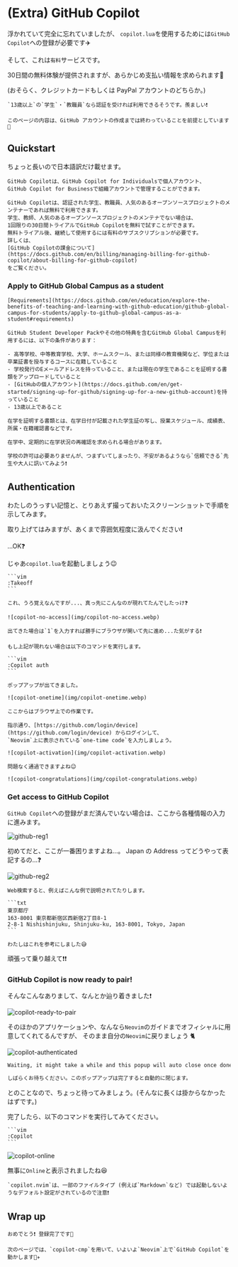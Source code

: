 # (Extra) GitHub Copilot

浮かれていて完全に忘れていましたが、
`copilot.lua`を使用するためには`GitHub Copilot`への登録が必要です✈️

そして、これは`有料`サービスです。

30日間の無料体験が提供されますが、あらかじめ支払い情報を求められます🦧

(おそらく、クレジットカードもしくは PayPal アカウントのどちらか。)

```admonish tip
`13歳以上`の`学生`・`教職員`なら認証を受ければ利用できるそうです。羨ましい❗
```

```admonish note
このページの内容は、GitHub アカウントの作成までは終わっていることを前提としています 🦦
```

## Quickstart

ちょっと長いので日本語訳だけ載せます。

```admonish info title="[Quickstart for GitHub Copilot](https://docs.github.com/en/copilot/quickstart)"
GitHub Copilotは、GitHub Copilot for Individualsで個人アカウント、
GitHub Copilot for Businessで組織アカウントで管理することができます。

GitHub Copilotは、認証された学生、教職員、人気のあるオープンソースプロジェクトのメンテナーであれば無料で利用できます。
学生、教師、人気のあるオープンソースプロジェクトのメンテナでない場合は、
1回限りの30日間トライアルでGitHub Copilotを無料で試すことができます。
無料トライアル後、継続して使用するには有料のサブスクリプションが必要です。
詳しくは、
[GitHub Copilotの課金について](https://docs.github.com/en/billing/managing-billing-for-github-copilot/about-billing-for-github-copilot)
をご覧ください。
```

### Apply to GitHub Global Campus as a student

```admonish info title="[Apply to GitHub Global Campus as a student](https://docs.github.com/en/education/explore-the-benefits-of-teaching-and-learning-with-github-education/github-global-campus-for-students/apply-to-github-global-campus-as-a-student)"
[Requirements](https://docs.github.com/en/education/explore-the-benefits-of-teaching-and-learning-with-github-education/github-global-campus-for-students/apply-to-github-global-campus-as-a-student#requirements)

GitHub Student Developer Packやその他の特典を含むGitHub Global Campusを利用するには、以下の条件があります：

- 高等学校、中等教育学校、大学、ホームスクール、または同様の教育機関など、学位または卒業証書を授与するコースに在籍していること
- 学校発行のEメールアドレスを持っていること、または現在の学生であることを証明する書類をアップロードしていること
- [GitHubの個人アカウント](https://docs.github.com/en/get-started/signing-up-for-github/signing-up-for-a-new-github-account)を持っていること
- 13歳以上であること

在学を証明する書類とは、在学日付が記載された学生証の写し、授業スケジュール、成績表、所属・在籍確認書などです。

在学中、定期的に在学状況の再確認を求められる場合があります。
```

```admonish tip
学校の許可は必要ありませんが、つまずいてしまったり、不安があるようなら`信頼できる`先生や大人に訊いてみよう❗
```

## Authentication

わたしのうっすい記憶と、とりあえず撮っておいたスクリーンショットで手順を示してみます。

取り上げてはみますが、あくまで雰囲気程度に汲んでください❗

...OK❓

じゃあ`copilot.lua`を起動しましょう😉

~~~admonish quote
```vim
:Takeoff
```
~~~

```admonish question
これ、うろ覚えなんですが...、真っ先にこんなのが現れてたんでしたっけ❓

![copilot-no-access](img/copilot-no-access.webp)

出てきた場合は`1`を入力すれば勝手にブラウザが開いて先に進め...た気がする❗
```

~~~admonish note
もし上記が現れない場合は以下のコマンドを実行します。

```vim
:Copilot auth
```

ポップアップが出てきました。

![copilot-onetime](img/copilot-onetime.webp)

ここからはブラウザ上での作業です。

指示通り、[https://github.com/login/device](https://github.com/login/device) からログインして、
`Neovim`上に表示されている`one-time code`を入力しましょう。

![copilot-activation](img/copilot-activation.webp)

問題なく通過できますよね😉

![copilot-congratulations](img/copilot-congratulations.webp)
~~~

### Get access to GitHub Copilot

`GitHub Copilot`への登録がまだ済んでいない場合は、ここから各種情報の入力に進みます。

![github-reg1](img/github-reg1.webp)

初めてだと、ここが一番困りますよね...。
Japan の Address ってどうやって表記するの...❓

![github-reg2](img/github-reg2.webp)

~~~admonish note
Web検索すると、例えばこんな例で説明されてたりします。

```txt
東京都庁
163-8001 東京都新宿区西新宿2丁目8-1
2-8-1 Nishishinjuku, Shinjuku-ku, 163-8001, Tokyo, Japan
```

わたしはこれを参考にしました😅
~~~

頑張って乗り越えて❗❗

### GitHub Copilot is now ready to pair!

そんなこんなありまして、なんとか辿り着きました❗

![copilot-ready-to-pair](img/copilot-ready-to-pair.webp)

そのほかのアプリケーションや、なんなら`Neovim`のガイドまでオフィシャルに用意してくれてるんですが、
そのまま自分の`Neovim`に戻りましょう 🐈

![copilot-authenticated](img/copilot-authenticated.webp)

```txt
Waiting, it might take a while and this popup will auto close once done

しばらくお待ちください。このポップアップは完了すると自動的に閉じます。
```

とのことなので、ちょっと待ってみましょう。(そんなに長くは掛からなかったはずです。)

完了したら、以下のコマンドを実行してみてください。

~~~admonish quote
```vim
:Copilot
```
~~~

![copilot-online](img/copilot-online.webp)

無事に`Online`と表示されましたね😆

```admonish warning
`copilot.nvim`は、一部のファイルタイプ (例えば`Markdown`など) では起動しないようなデフォルト設定がされているので注意❗
```

## Wrap up

```admonish success
おめでとう❗ 登録完了です🎉

次のページでは、`copilot-cmp`を用いて、いよいよ`Neovim`上で`GitHub Copilot`を動かします👩‍✈️
```
